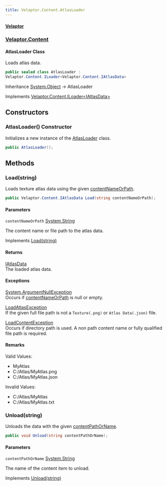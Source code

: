 ```yaml
---
title: Velaptor.Content.AtlasLoader
---
```


#### [Velaptor](Namespaces.md 'Velaptor Namespaces')
### [Velaptor.Content](Velaptor.Content.md 'Velaptor.Content')

#### AtlasLoader Class

Loads atlas data.

```csharp
public sealed class AtlasLoader :
Velaptor.Content.ILoader<Velaptor.Content.IAtlasData>
```

Inheritance [System.Object](https://docs.microsoft.com/en-us/dotnet/api/System.Object 'System.Object') → AtlasLoader

Implements [Velaptor.Content.ILoader&lt;](Velaptor.Content.ILoader_T_.md 'Velaptor.Content.ILoader<T>')[IAtlasData](Velaptor.Content.IAtlasData.md 'Velaptor.Content.IAtlasData')[&gt;](Velaptor.Content.ILoader_T_.md 'Velaptor.Content.ILoader<T>')
## Constructors

<a name='Velaptor.Content.AtlasLoader.AtlasLoader()'></a>

### AtlasLoader() Constructor

Initializes a new instance of the [AtlasLoader](Velaptor.Content.AtlasLoader.md 'Velaptor.Content.AtlasLoader') class.

```csharp
public AtlasLoader();
```
## Methods

<a name='Velaptor.Content.AtlasLoader.Load(string)'></a>

### Load(string) 

Loads texture atlas data using the given [contentNameOrPath](Velaptor.Content.AtlasLoader.md#Velaptor.Content.AtlasLoader.Load(string).contentNameOrPath 'Velaptor.Content.AtlasLoader.Load(string).contentNameOrPath').

```csharp
public Velaptor.Content.IAtlasData Load(string contentNameOrPath);
```
#### Parameters

<a name='Velaptor.Content.AtlasLoader.Load(string).contentNameOrPath'></a>

`contentNameOrPath` [System.String](https://docs.microsoft.com/en-us/dotnet/api/System.String 'System.String')

The content name or file path to the atlas data.

Implements [Load(string)](Velaptor.Content.ILoader_T_.md#Velaptor.Content.ILoader_T_.Load(string) 'Velaptor.Content.ILoader<T>.Load(string)')

#### Returns
[IAtlasData](Velaptor.Content.IAtlasData.md 'Velaptor.Content.IAtlasData')  
The loaded atlas data.

#### Exceptions

[System.ArgumentNullException](https://docs.microsoft.com/en-us/dotnet/api/System.ArgumentNullException 'System.ArgumentNullException')  
Occurs if [contentNameOrPath](Velaptor.Content.AtlasLoader.md#Velaptor.Content.AtlasLoader.Load(string).contentNameOrPath 'Velaptor.Content.AtlasLoader.Load(string).contentNameOrPath') is null or empty.

[LoadAtlasException](Velaptor.Content.Exceptions.LoadAtlasException.md 'Velaptor.Content.Exceptions.LoadAtlasException')  
If the given full file path is not a `Texture(.png)` or `Atlas Data(.json)` file.

[LoadContentException](Velaptor.Content.Exceptions.LoadContentException.md 'Velaptor.Content.Exceptions.LoadContentException')  
Occurs if directory path is used.  A non path content name or fully qualified file path is required.

#### Remarks
Valid Values:  
- MyAtlas  
- C:/Atlas/MyAtlas.png  
- C:/Atlas/MyAtlas.json  
  
Invalid Values:  
- C:/Atlas/MyAtlas  
- C:/Atlas/MyAtlas.txt

<a name='Velaptor.Content.AtlasLoader.Unload(string)'></a>

### Unload(string) 

Unloads the data with the given [contentPathOrName](Velaptor.Content.AtlasLoader.md#Velaptor.Content.AtlasLoader.Unload(string).contentPathOrName 'Velaptor.Content.AtlasLoader.Unload(string).contentPathOrName').

```csharp
public void Unload(string contentPathOrName);
```
#### Parameters

<a name='Velaptor.Content.AtlasLoader.Unload(string).contentPathOrName'></a>

`contentPathOrName` [System.String](https://docs.microsoft.com/en-us/dotnet/api/System.String 'System.String')

The name of the content item to unload.

Implements [Unload(string)](Velaptor.Content.ILoader_T_.md#Velaptor.Content.ILoader_T_.Unload(string) 'Velaptor.Content.ILoader<T>.Unload(string)')